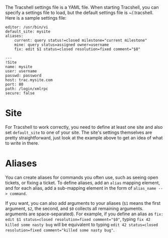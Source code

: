The Tracshell settings file is a YAML file. When starting Tracshell, you can specify a settings file to load, but the default settings file is ~/.tracshell. Here is a sample settings file:

```
editor: /usr/bin/vi
default_site: mysite
aliases:
    current: query status!=closed milestone="current milestone"
    mine: query status=assigned owner=username
    fix: edit $1 status=closed resolution=fixed comment="$0"

---
!Site
name: mysite
user: username
passwd: password
host: trac.mysite.com
port: 80
path: /login/xmlrpc
secure: false
```

# Site #

For Tracshell to work correctly, you need to define at least one site and also set `default_site` to one of your site. The site's settings themselves are pretty straightforward, just look at the example above to get an idea of what to write in there.


# Aliases #

You can create aliases for commands you often use, such as seeing open tickets, or fixing a ticket. To define aliases, add an `alias` mapping element, and for each alias, add a sub-mapping element in the form of `alias_name --> command`.

If you want, you can also add arguments to your aliases (`$1` means the first argument, `$2`, the second, and `$0` collects all remaining arguments. arguments are space-separated). For example, if you define an alias as `fix: edit $1 status=closed resolution=fixed comment="$0"`, typing `fix 42 killed some nasty bug` will be equivalent to typing `edit 42 status=closed resolution=fixed comment="killed some nasty bug"`.